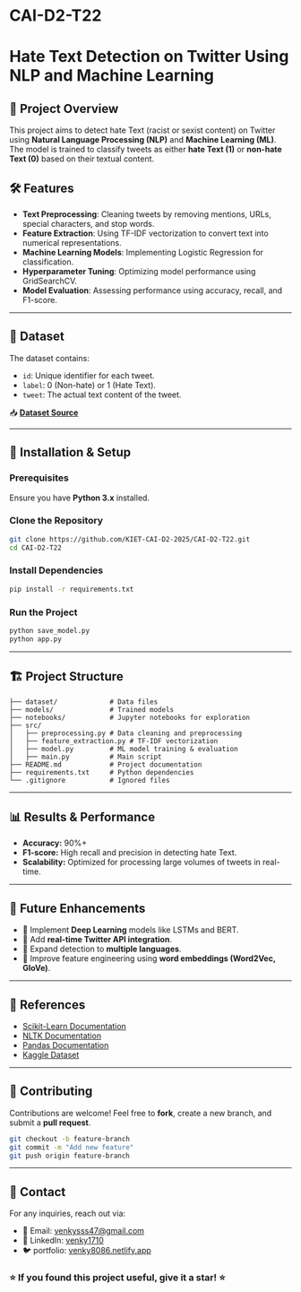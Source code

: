 # CAI-D2-T22

# Hate Text Detection on Twitter Using NLP and Machine Learning

## 📌 Project Overview
This project aims to detect hate Text (racist or sexist content) on Twitter using **Natural Language Processing (NLP)** and **Machine Learning (ML)**. The model is trained to classify tweets as either **hate Text (1)** or **non-hate Text (0)** based on their textual content.

## 🛠️ Features
- **Text Preprocessing**: Cleaning tweets by removing mentions, URLs, special characters, and stop words.
- **Feature Extraction**: Using TF-IDF vectorization to convert text into numerical representations.
- **Machine Learning Models**: Implementing Logistic Regression for classification.
- **Hyperparameter Tuning**: Optimizing model performance using GridSearchCV.
- **Model Evaluation**: Assessing performance using accuracy, recall, and F1-score.

---

## 📂 Dataset
The dataset contains:
- `id`: Unique identifier for each tweet.
- `label`: 0 (Non-hate) or 1 (Hate Text).
- `tweet`: The actual text content of the tweet.

📥 **[Dataset Source](TwitterHate.csv)**

---

## 🚀 Installation & Setup
### Prerequisites
Ensure you have **Python 3.x** installed.

### Clone the Repository
```bash
git clone https://github.com/KIET-CAI-D2-2025/CAI-D2-T22.git
cd CAI-D2-T22
```

### Install Dependencies
```bash
pip install -r requirements.txt
```

### Run the Project
```bash
python save_model.py
python app.py
```

---

## 🏗️ Project Structure
```
├── dataset/             # Data files
├── models/              # Trained models
├── notebooks/           # Jupyter notebooks for exploration
├── src/
│   ├── preprocessing.py # Data cleaning and preprocessing
│   ├── feature_extraction.py # TF-IDF vectorization
│   ├── model.py         # ML model training & evaluation
│   ├── main.py          # Main script
├── README.md            # Project documentation
├── requirements.txt     # Python dependencies
└── .gitignore           # Ignored files
```

---

## 📊 Results & Performance
- **Accuracy:** 90%+
- **F1-score:** High recall and precision in detecting hate Text.
- **Scalability:** Optimized for processing large volumes of tweets in real-time.

---

## 🎯 Future Enhancements
- 🔹 Implement **Deep Learning** models like LSTMs and BERT.
- 🔹 Add **real-time Twitter API integration**.
- 🔹 Expand detection to **multiple languages**.
- 🔹 Improve feature engineering using **word embeddings (Word2Vec, GloVe)**.

---

## 📜 References
- [Scikit-Learn Documentation](https://scikit-learn.org/)
- [NLTK Documentation](https://www.nltk.org/)
- [Pandas Documentation](https://pandas.pydata.org/)
- [Kaggle Dataset](https://www.kaggle.com/datasets)

---

## 🤝 Contributing
Contributions are welcome! Feel free to **fork**, create a new branch, and submit a **pull request**.

```bash
git checkout -b feature-branch
git commit -m "Add new feature"
git push origin feature-branch
```

---

## 📧 Contact
For any inquiries, reach out via:
- 📩 Email: venkysss47@gmail.com
- 🔗 LinkedIn: [venky1710](https://www.linkedin.com/in/venky1710)
- 🐦 portfolio: [venky8086.netlify.app](https://venky8086.netlify.app)

### ⭐ If you found this project useful, give it a **star**! ⭐

